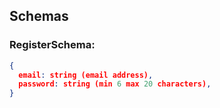 ## Schemas

### RegisterSchema:
```json
{
  email: string (email address),
  password: string (min 6 max 20 characters),
}
```